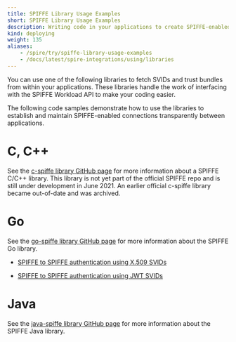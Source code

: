 ```yaml
---
title: SPIFFE Library Usage Examples
short: SPIFFE Library Usage Examples
description: Writing code in your applications to create SPIFFE-enabled connections
kind: deploying
weight: 135
aliases:
    - /spire/try/spiffe-library-usage-examples
    - /docs/latest/spire-integrations/using/libraries
---
```


You can use one of the following libraries to fetch SVIDs and trust bundles from within your applications. These libraries handle the work of interfacing with the SPIFFE Workload API to make your coding easier.

The following code samples demonstrate how to use the libraries to establish and maintain SPIFFE-enabled connections transparently between applications.

# C, C++

See the [c-spiffe library GitHub page](https://github.com/HewlettPackard/c-spiffe) for more information about a SPIFFE C/C++ library. This library is not yet part of the official SPIFFE repo and is still under development in June 2021. An earlier official c-spiffe library became out-of-date and was archived.


# Go

See the [go-spiffe library GitHub page](https://github.com/spiffe/go-spiffe/tree/main/v2) for more information about the SPIFFE Go library. 

* [SPIFFE to SPIFFE authentication using X.509 SVIDs](https://github.com/spiffe/go-spiffe/tree/main/v2/examples/spiffe-tls)

* [SPIFFE to SPIFFE authentication using JWT SVIDs](https://github.com/spiffe/go-spiffe/tree/main/v2/examples/spiffe-jwt-using-proxy)

# Java

See the [java-spiffe library GitHub page](https://github.com/spiffe/java-spiffe) for more information about the SPIFFE Java library.

